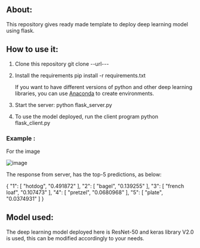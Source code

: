 

## About:
This repository gives ready made template to deploy deep learning model using flask. 

## How to use it:
1. Clone this repository 
git clone --url---

2. Install the requirements 
    pip install -r requirements.txt 
      
    If you want to have different versions of python and other deep learning libraries, you can use [Anaconda](https://anaconda.org/anaconda/python) to create environments.

3. Start the server:
python flask_server.py

4. To use the model deployed, run the client program 
python flask_client.py

### Example :
For the image 


![image](http://farm3.static.flickr.com/2500/4038251210_1060c180b0.jpg)

The response from server, has the top-5 predictions, as below:

{
  "1": [
    "hotdog", 
    "0.491872"
  ], 
  "2": [
    "bagel", 
    "0.139255"
  ], 
  "3": [
    "french loaf", 
    "0.107473"
  ], 
  "4": [
    "pretzel", 
    "0.0680968"
  ], 
  "5": [
    "plate", 
    "0.0374931"
  ]
}



## Model used:
The deep learning model deployed here is ResNet-50 and keras library V2.0 is used, this can be modified accordingly to your needs.
